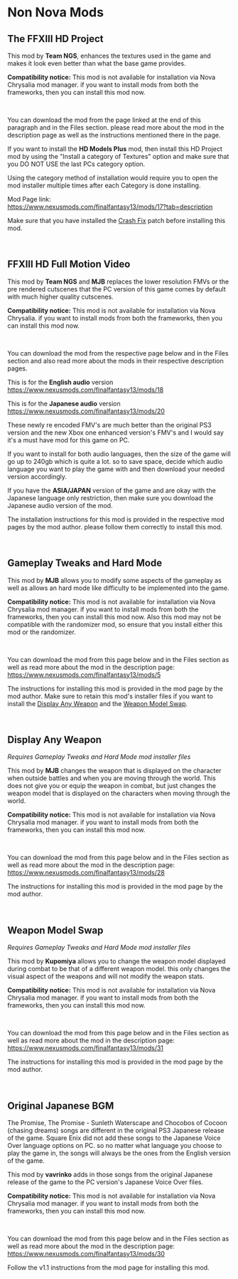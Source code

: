 # Non Nova Mods

## The FFXIII HD Project
This mod by **Team NGS**, enhances the textures used in the game and makes it look even better than what the base game provides.

**Compatibility notice:** This mod is not available for installation via Nova Chrysalia mod manager. if you want to install mods from both the frameworks, then you can install this mod now.

<br>

You can download the mod from the page linked at the end of this paragraph and in the Files section. please read more about the mod in the description page as well as the instructions mentioned there in the page.

If you want to install the **HD Models Plus** mod, then install this HD Project mod by using the "Install a category of Textures" option and make sure that you DO NOT USE 
the last PCs category option. 

Using the category method of installation would require you to open the mod installer multiple times after each Category is done installing.

Mod Page link:
<br>https://www.nexusmods.com/finalfantasy13/mods/17?tab=description

Make sure that you have installed the [Crash Fix](https://github.com/Surihix/Fixing-enhancing-Final-Fantasy-XIII/blob/main/docs/important_fixes.md#crash-fix) patch before installing this mod. 

<br>

## FFXIII HD Full Motion Video
This mod by **Team NGS** and **MJB** replaces the lower resolution FMVs or the pre rendered cutscenes that the PC version of this game comes by default with much higher quality 
cutscenes.

**Compatibility notice:** This mod is not available for installation via Nova Chrysalia. if you want to install mods from both the frameworks, then you can install this mod now.

<br>

You can download the mod from the respective page below and in the Files section and also read more about the mods in their respective description pages.

This is for the **English audio** version
<br>https://www.nexusmods.com/finalfantasy13/mods/18

This is for the **Japanese audio** version
<br>https://www.nexusmods.com/finalfantasy13/mods/20

These newly re encoded FMV's are much better than the original PS3 version and the new Xbox one enhanced version's FMV's and I would say it's a must have mod for this game on PC.

If you want to install for both audio languages, then the size of the game will go up to 240gb which is quite a lot. so to save space, decide which audio language you want to play 
the game with and then download your needed version accordingly.

If you have the **ASIA/JAPAN** version of the game and are okay with the Japanese language only restriction, then make sure you download the Japanese audio version of the mod.

The installation instructions for this mod is provided in the respective mod pages by the mod author. please follow them correctly to install this mod.

<br>

## Gameplay Tweaks and Hard Mode

This mod by **MJB** allows you to modify some aspects of the gameplay as well as allows an hard mode like difficulty to be implemented into the game.

**Compatibility notice:** This mod is not available for installation via Nova Chrysalia mod manager. if you want to install mods from both the frameworks, then you can install this mod now. 
Also this mod may not be compatible with the randomizer mod, so ensure that you install either this mod or the randomizer.

<br>

You can download the mod from this page below and in the Files section as well as read more about the mod in the description page:
<br>https://www.nexusmods.com/finalfantasy13/mods/5

The instructions for installing this mod is provided in the mod page by the mod author. 
Make sure to retain this mod's installer files if you want to install the [Display Any Weapon](https://github.com/Surihix/Fixing-enhancing-Final-Fantasy-XIII/blob/main/docs/non_nova_mods.md#display-any-weapon) and the [Weapon Model Swap](https://github.com/Surihix/Fixing-enhancing-Final-Fantasy-XIII/blob/main/docs/non_nova_mods.md#weapon-model-swap).

<br>


## Display Any Weapon
*Requires Gameplay Tweaks and Hard Mode mod installer files*

This mod by **MJB** changes the weapon that is displayed on the character when outside battles and when you are moving through the world. 
This does not give you or equip the weapon in combat, but just changes the weapon model that is displayed on the characters when moving through the world.

**Compatibility notice:** This mod is not available for installation via Nova Chrysalia mod manager. if you want to install mods from both the frameworks, then you can install this mod now.

<br>

You can download the mod from this page below and in the Files section as well as read more about the mod in the description page:
<br>https://www.nexusmods.com/finalfantasy13/mods/28

The instructions for installing this mod is provided in the mod page by the mod author. 

<br>

## Weapon Model Swap
*Requires Gameplay Tweaks and Hard Mode mod installer files*

This mod by **Kupomiya** allows you to change the weapon model displayed during combat to be that of a different weapon model. this only changes the visual aspect of the weapons and will not modify the weapon stats.

**Compatibility notice:** This mod is not available for installation via Nova Chrysalia mod manager. if you want to install mods from both the frameworks, then you can install this mod now.

<br>

You can download the mod from this page below and in the Files section as well as read more about the mod in the description page:
<br>https://www.nexusmods.com/finalfantasy13/mods/31

The instructions for installing this mod is provided in the mod page by the mod author. 

<br>

## Original Japanese BGM

The Promise, The Promise - Sunleth Waterscape and Chocobos of Cocoon (chasing dreams) songs are different in the original PS3 Japanese release of the game.
Square Enix did not add these songs to the Japanese Voice Over language options on PC. so no matter what language you choose to play the game in, the songs will always be the ones from the English version of the game.

This mod by **vavrinko** adds in those songs from the original Japanese release of the game to the PC version's Japanese Voice Over files.

**Compatibility notice:** This mod is not available for installation via Nova Chrysalia mod manager. if you want to install mods from both the frameworks, then you can install this mod now.

<br>

You can download the mod from this page below and in the Files section as well as read more about the mod in the description page:
<br>https://www.nexusmods.com/finalfantasy13/mods/30

Follow the v1.1 instructions from the mod page for installing this mod.
